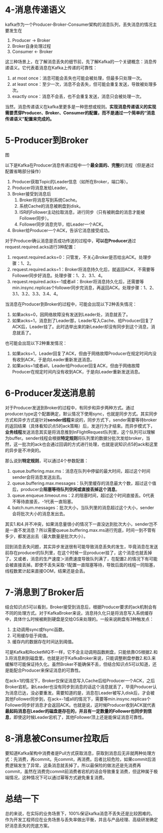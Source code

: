 # 4-消息传递语义

kafka作为一个Producer-Broker-Consumer架构的消息队列，丢失消息的情况主要发生在

1. Producer → Broker
2. Broker自身处理过程
3. Consumer ← Broker

这三种场景上，在了解消息丢失的细节前，先了解Kafka的一个关键概念：消息传递语义。它代表着消息在Kafka上传递的可靠性：

1. at most once：消息可能会丢失也可能会被处理，但最多只处理一次。
2. at least once：至少一次，消息不会丢失，但可能会重复发送，导致被处理多次。
3. exactly once：消息不会丢，也不会重复发送，消息只会被处理一次。

当然，消息传递语义在kafka里更多是一种思想或规则。**实现消息传递语义的实现需要贯穿Producer、Broker、Consumer的配置，而不是通过一个简单的“消息传递语义”配置来完成的。**

# 5-Producer到Broker

图

以下是Kafka在Producer消息传递过程中一个**最全面的、完整**的流程（但是通过配置省略部分操作）

1. Producer获取Topic的Leader信息（如所在Broker，端口等）。
2. Producer将消息发给Leader。
3. Broker接受到消息后
   1. Broker将消息写到系统Cache。
   2. 系统Cache的消息被刷盘到disk。
   3. ISR的Follower主动拉取消息，进行同步（只有被刷盘的消息才能被Follower同步）。
   4. Follower同步消息完毕，给Leader一个ACK。
4. Broker给Producer一个ACK，告诉它消息接受成功。

对于Producer确认消息是否成功传送的过程中，**可以在Producer**通过request.required.acks进行3种配置：

1. request.required.acks=0：只管发，不关心Broker是否给出ACK。处理步骤：1、2。
2. request.required.acks=1：Broker将消息持久化后，就返回ACK，不需要等Follower同步好消息。处理步骤：1、2、3.1、4。
3. request.required.acks=-1或者all：Broker将消息持久化后，还需要等min.insync.replicas个follower同步完消息，再返回ACK。处理步骤：1、2、3.1、3.2、3.3、3.4、4。

当消息在Producer到Broker的过程中，可能会出现以下2种丢失情况：

1. 如果acks=0，因网络故障没有发送到Leader处，消息就丢了。
2. 如果acks=1，消息到了Leader那，Leader写入Cache、给Producer回复了ACK后，Leader挂了。此时选举出来的新Leader却没有同步到这个消息，消息就丢了。

也可能会出现以下2种重发情况：

1. 如果acks=1，Leader回复了ACK，但由于网络故障Producer在规定时间内没有收到ACK，于是向Leader重新发送消息。
2. 如果acks=1或者all，Leader给Producer回复ACK，但由于网络故障Producer在规定时间内没有收到ACK，于是向Leader重新发送消息。

# 6-Producer发送消息前

对于Producer发送到Broker的过程中，有同步和异步两种方式。通过producer.type这个配置确定，默认情况下使用sync，也就是同步方式。其实同步方式和异步方式是针对**sender线程**来说的，同步方式下，sender需要等待broker的返回结果（具体看知识点5的ack策略）后，发送行为才结束。而异步模式下，**业务线程**发送消息其实是将消息推到InFlightRequest队列里，这个队列可以理解为buffer。sender线程会根据**特定规则**将队列里的数据分批次发给broker，当然，这一批次的ack也会通过回调的方式进行处理，也就是说知识点5的ack和这里的异步是不冲突的。

那么说到**特定规则**，可以通过4个参数配置：

1. queue.buffering.max.ms：消息在队列中停留的最大时间，超过这个时间sender会将消息发送出去。
2. queue.buffering.max.messages：队列里缓存的消息最大个数，超过这个值后，producer会**阻塞等待队列空闲或直接丢掉这个消息**。
3. queue.enqueue.timeout.ms：2.的阻塞时间，超过这个时间直接丢。0代表不等待直接丢，-1代表一直阻塞。
4. batch.num.messages：批次大小，当队列里的消息超过这个大小，sender会将批次大小的消息发出去。

其实1.和4.并不冲突，如果消息量很小的情况下一直没达到批次大小，sender岂不是一直不发消息？所以需要queue.buffering.max.ms进行兜底，时间一到不管有多少，都发送出去（最大数量是批次大小）。

回到消息丢失问题，其实异步发送很有可能导致消息丢失的发生，毕竟消息在发送前存在producer的队列里，在这个时候一旦producer挂了，这个消息也就丢掉了。又或者，消息的生产速度＞消费速度导致队列满了，在配置2.的情况下有可能会被直接丢掉。即使不丢失采取-1配置一直阻塞等待，导致后面的线程一同阻塞，线程数累计起来直接OOM，结果还是会丢。

# 7-消息到了Broker后

结合知识点5可以看到，Broker接受到消息后，根据Producer要求的ack机制会有不同的处理方式。对于KafkaBroker来说，消息持久化只是将消息写入系统缓存中，具体什么时候被刷到硬盘是交给OS来处理的。一般来说刷盘有3种触发点：

1. 主动调用sync或fsync函数。
2. 可用缓存低于阈值。
3. 缓存内的数据存在时间达到阈值。

可是Kafka和RocketMQ不一样，它不会主动调用函数刷盘，只能依靠OS根据2.和3.将消息刷到磁盘里。也就是对于KafkaBroker来说，只能调整刷盘参数2.和3.来缓解尽可能保证持久化。虽然Broker不能确保不丢，但结合知识点5可以知道，还是能配合Producer来保证消息的可靠性。

在ack=1的情况下，Broker仅保证消息写入Cache后给Producer一个ACK，之后Broker宕机，新Leader也没有同步到消息的话这个消息就丢了，毕竟Producer认为消息已达，没必要重发。需要知道的是，消息在Leader被写入disk后，才会被其他Follower同步到，在ack=-1或all的情况下，需要等min.insync.replicas个Follower同步好消息才会返回ACK。也就是说，这时候Producer收到ACK就代表**最起码消息在Leader的磁盘是存在的，并且有一定数量的Follower也同步到信息**，即使这时候Leader宕机了，其他Follower顶上还是能保证消息可靠性。

# 8-消息被Consumer拉取后

要知道Kafka架构中消费者是Pull方式获取消息，获取到消息后无非就两种处理方式：先消费，再commit。先commit，再消费。后者比较危险，如果commit后消费逻辑发生了异常，这条消息就丢掉了。所以最保险的做法还是先消费再commit，虽然在消费完commit前消费者宕机的话会导致重复消费，但这种属于极端情况，这种情况下可以通过幂等方式避免重复消费。

# 总结一下

总的来说，在实际的业务场景下，100%保证kafka消息不丢失还是比较困难的。作为开发工程师应在业务场景与丢失率做出平衡，并且与产品经理、高级研发确定好消息丢失的兜底方案。

